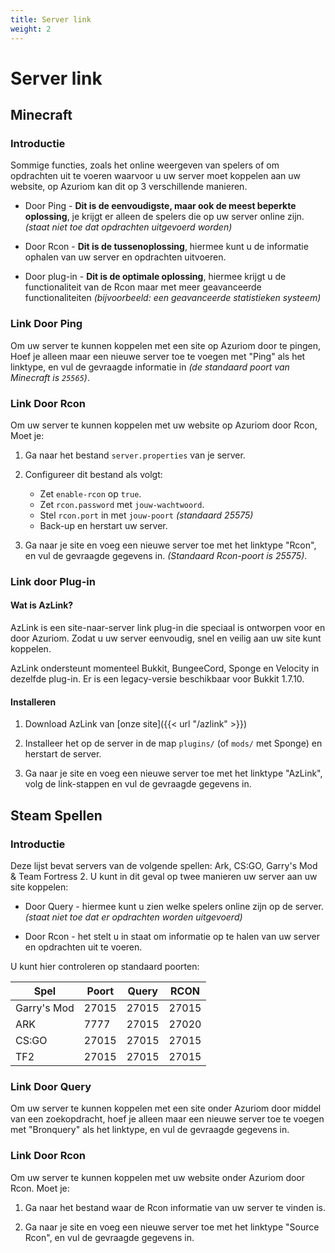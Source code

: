 ```yaml
---
title: Server link
weight: 2
---
```


# Server link

## Minecraft

### Introductie

Sommige functies, zoals het online weergeven van spelers of
om opdrachten uit te voeren waarvoor u uw server moet koppelen aan uw
website, op Azuriom kan dit op 3 verschillende manieren.

* Door Ping - **Dit is de eenvoudigste, maar ook de meest beperkte oplossing**, je krijgt er alleen
de spelers die op uw server online zijn. _(staat niet toe dat opdrachten uitgevoerd worden)_

* Door Rcon - **Dit is de tussenoplossing**, hiermee kunt u de informatie ophalen 
van uw server en opdrachten uitvoeren.

* Door plug-in - **Dit is de optimale oplossing**, hiermee krijgt u de functionaliteit van de Rcon
maar met meer geavanceerde functionaliteiten _(bijvoorbeeld: een geavanceerde statistieken systeem)_

### Link Door Ping

Om uw server te kunnen koppelen met een site op Azuriom door te pingen,
Hoef je alleen maar een nieuwe server toe te voegen met "Ping" als het linktype,
en vul de gevraagde informatie in _(de standaard poort van Minecraft is `25565`)_.

### Link Door Rcon

Om uw server te kunnen koppelen met uw website op Azuriom door Rcon,
Moet je:

1. Ga naar het bestand `server.properties` van je server.

1. Configureer dit bestand als volgt:
    * Zet `enable-rcon` op `true`.
    * Zet `rcon.password` met `jouw-wachtwoord`.
    * Stel `rcon.port` in met `jouw-poort` _(standaard 25575)_
    * Back-up en herstart uw server.
   
1. Ga naar je site en voeg een nieuwe server toe met het linktype "Rcon",
en vul de gevraagde gegevens in. _(Standaard Rcon-poort is 25575)_.

### Link door Plug-in

#### Wat is AzLink?

AzLink is een site-naar-server link plug-in die speciaal is ontworpen voor en door Azuriom.
Zodat u uw server eenvoudig, snel en veilig aan uw site kunt koppelen.

AzLink ondersteunt momenteel Bukkit, BungeeCord, Sponge en Velocity in dezelfde plug-in.
Er is een legacy-versie beschikbaar voor Bukkit 1.7.10.

#### Installeren

1. Download AzLink van [onze site]({{< url "/azlink" >}})

1. Installeer het op de server in de map `plugins/` (of `mods/` met Sponge)
en herstart de server.

1. Ga naar je site en voeg een nieuwe server toe met het linktype "AzLink",
volg de link-stappen en vul de gevraagde gegevens in.

## Steam Spellen

### Introductie

Deze lijst bevat servers van de volgende spellen: Ark, CS:GO, Garry's Mod & Team Fortress 2.
U kunt in dit geval op twee manieren uw server aan uw site koppelen:

* Door Query - hiermee kunt u zien welke spelers
online zijn op de server. _(staat niet toe dat er opdrachten worden uitgevoerd)_

* Door Rcon - het stelt u in staat om informatie op te halen
van uw server en opdrachten uit te voeren.

U kunt hier controleren op standaard poorten:

| Spel        | Poort | Query | RCON  |
|-------------|-------|-------|-------|
| Garry's Mod | 27015 | 27015 | 27015 |
| ARK         | 7777  | 27015 | 27020 |
| CS:GO       | 27015 | 27015 | 27015 |
| TF2         | 27015 | 27015 | 27015 |

### Link Door Query

Om uw server te kunnen koppelen met een site onder Azuriom door
middel van een zoekopdracht, hoef je alleen maar een nieuwe server toe te voegen
met "Bronquery" als het linktype, en vul de gevraagde gegevens in.

### Link Door Rcon

Om uw server te kunnen koppelen met uw website onder Azuriom door Rcon.
Moet je:

1. Ga naar het bestand waar de Rcon informatie van uw server te vinden is.
   
1. Ga naar je site en voeg een nieuwe server toe met het linktype "Source Rcon",
en vul de gevraagde gegevens in.